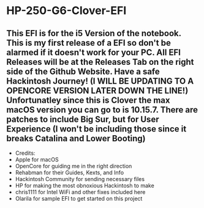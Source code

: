 # HP-250-G6-Clover-EFI
This EFI is for the i5 Version of the notebook. This is my first release of a EFI so don't be alarmed if it doesn't work for your PC. All EFI Releases will be at the Releases Tab on the right side of the Github Website. Have a safe Hackintosh Journey! (I WILL BE UPDATING TO A OPENCORE VERSION LATER DOWN THE LINE!) Unfortunatley since this is Clover the max macOS version you can go to is 10.15.7. There are patches to include Big Sur, but for User Experience (I won't be including those since it breaks Catalina and Lower Booting) 
--------------------------------------------------------------------------------------------------------------------------------------------------------------------
- Credits:
- Apple for macOS
- OpenCore for guiding me in the right direction
- Rehabman for their Guides, Kexts, and Info
- Hackintosh Community for sending necessary files
- HP for making the most obnoxious Hackintosh to make
- chris1111 for Intel WiFi and other fixes included here
- Olarila for sample EFI to get started on this project
